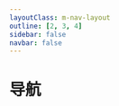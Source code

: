 ```yaml
---
layoutClass: m-nav-layout
outline: [2, 3, 4]
sidebar: false
navbar: false
---
```


<script setup>
import { NAV_DATA } from './nav/data'
</script>
<style src="./nav/index.scss"></style>

# 导航

<MNavLinks v-for="{title, items} in NAV_DATA" :title="title" :items="items"/>

<br />